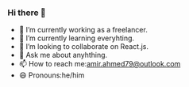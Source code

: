 ### Hi there 👋
- 🔭 I’m currently working as a freelancer.
- 🌱 I’m currently learning everyhting.
- 👯 I’m looking to collaborate on React.js.
- 💬 Ask me about anyhthing.
- 📫 How to reach me:amir.ahmed79@outlook.com
- 😄 Pronouns:he/him

